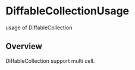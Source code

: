# DiffableCollectionUsage

usage of DiffableCollection

## Overview

DiffableCollection support multi cell.
